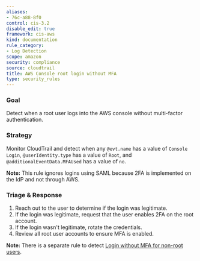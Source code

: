 ```yaml
---
aliases:
- 76c-a88-8f0
control: cis-3.2
disable_edit: true
framework: cis-aws
kind: documentation
rule_category:
- Log Detection
scope: amazon
security: compliance
source: cloudtrail
title: AWS Console root login without MFA
type: security_rules
---
```


### Goal
Detect when a root user logs into the AWS console without multi-factor authentication.

### Strategy
Monitor CloudTrail and detect when any `@evt.name` has a value of `Console Login`, `@userIdentity.type` has a value of `Root`, and `@additionalEventData.MFAUsed` has a value of `no`. 

**Note:** This rule ignores logins using SAML because 2FA is implemented on the IdP and not through AWS.

### Triage & Response
1. Reach out to the user to determine if the login was legitimate. 
2. If the login was legitimate, request that the user enables 2FA on the root account. 
3. If the login wasn't legitimate, rotate the credentials. 
4. Review all root user accounts to ensure MFA is enabled. 

**Note:** There is a separate rule to detect [Login without MFA for non-root users][1]. 

[1]: /security_monitoring/default_rules/cloudtrail-aws-login-without-mfa/
